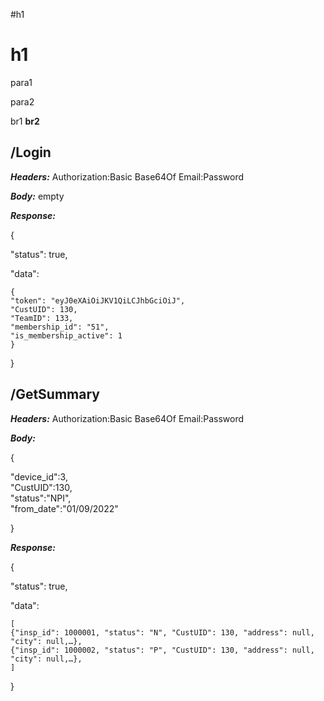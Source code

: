 #h1
# h1
para1

para2

br1
**br2**

## /Login

***Headers:***
Authorization:Basic Base64Of Email:Password

***Body:*** empty

***Response:***

{

"status": true,

"data":

	{
	"token": "eyJ0eXAiOiJKV1QiLCJhbGciOiJ",
	"CustUID": 130,
	"TeamID": 133,
	"membership_id": "51",
	"is_membership_active": 1
	}

}


## /GetSummary

***Headers:***
Authorization:Basic Base64Of Email:Password

***Body:*** 

{

  "device_id":3,  
  "CustUID":130,    
  "status":"NPI",  
  "from_date":"01/09/2022"
  
}

***Response:***

{

"status": true,

"data":

	[
	{"insp_id": 1000001, "status": "N", "CustUID": 130, "address": null, "city": null,…},
	{"insp_id": 1000002, "status": "P", "CustUID": 130, "address": null, "city": null,…},
	]

}

